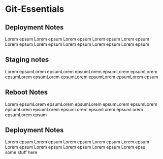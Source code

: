 # Git-Essentials

## Deployment Notes
Lorem epsum Lorem epsum Lorem epsum Lorem epsum Lorem epsum Lorem epsum Lorem epsum Lorem epsum Lorem epsum Lorem epsum

## Staging notes
Lorem epsumLorem epsumLorem epsumLorem epsumLorem epsumLorem epsumLorem epsumLorem epsumLorem epsumLorem epsumLorem epsum

## Reboot Notes
Lorem epsumLorem epsumLorem epsumLorem epsumLorem epsumLorem epsumLorem epsumLorem epsumLorem epsumLorem epsumLorem epsumLorem epsum

## Deployment Notes
Lorem epsum Lorem epsum Lorem epsum Lorem epsum Lorem epsum Lorem epsum Lorem epsum Lorem epsum Lorem epsum Lorem epsu			
some stuff here
